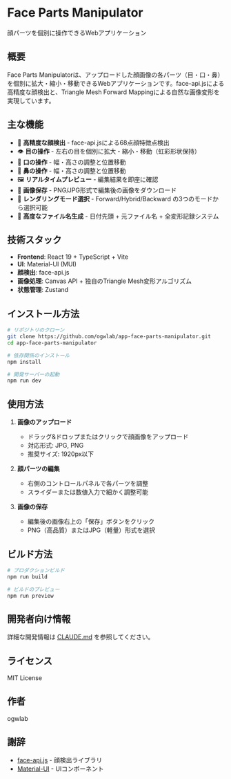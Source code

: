# Face Parts Manipulator

顔パーツを個別に操作できるWebアプリケーション

## 概要

Face Parts Manipulatorは、アップロードした顔画像の各パーツ（目・口・鼻）を個別に拡大・縮小・移動できるWebアプリケーションです。face-api.jsによる高精度な顔検出と、Triangle Mesh Forward Mappingによる自然な画像変形を実現しています。

## 主な機能

- 🎯 **高精度な顔検出** - face-api.jsによる68点顔特徴点検出
- 👁️ **目の操作** - 左右の目を個別に拡大・縮小・移動（虹彩形状保持）
- 👄 **口の操作** - 幅・高さの調整と位置移動
- 👃 **鼻の操作** - 幅・高さの調整と位置移動
- 🖼️ **リアルタイムプレビュー** - 編集結果を即座に確認
- 💾 **画像保存** - PNG/JPG形式で編集後の画像をダウンロード
- 🎨 **レンダリングモード選択** - Forward/Hybrid/Backward の3つのモードから選択可能
- 📝 **高度なファイル名生成** - 日付先頭 + 元ファイル名 + 全変形記録システム

## 技術スタック

- **Frontend**: React 19 + TypeScript + Vite
- **UI**: Material-UI (MUI)
- **顔検出**: face-api.js
- **画像処理**: Canvas API + 独自のTriangle Mesh変形アルゴリズム
- **状態管理**: Zustand

## インストール方法

```bash
# リポジトリのクローン
git clone https://github.com/ogwlab/app-face-parts-manipulator.git
cd app-face-parts-manipulator

# 依存関係のインストール
npm install

# 開発サーバーの起動
npm run dev
```

## 使用方法

1. **画像のアップロード**
   - ドラッグ&ドロップまたはクリックで顔画像をアップロード
   - 対応形式: JPG, PNG
   - 推奨サイズ: 1920px以下

2. **顔パーツの編集**
   - 右側のコントロールパネルで各パーツを調整
   - スライダーまたは数値入力で細かく調整可能

3. **画像の保存**
   - 編集後の画像右上の「保存」ボタンをクリック
   - PNG（高品質）またはJPG（軽量）形式を選択

## ビルド方法

```bash
# プロダクションビルド
npm run build

# ビルドのプレビュー
npm run preview
```

## 開発者向け情報

詳細な開発情報は [CLAUDE.md](./CLAUDE.md) を参照してください。

## ライセンス

MIT License

## 作者

ogwlab

## 謝辞

- [face-api.js](https://github.com/justadudewhohacks/face-api.js) - 顔検出ライブラリ
- [Material-UI](https://mui.com/) - UIコンポーネント